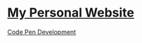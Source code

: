 # [My Personal Website](https://calebbuffa.github.io/website/)
[Code Pen Development](https://codepen.io/calebbuffa/pen/WNOaGOV)
